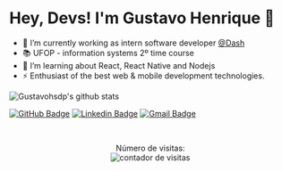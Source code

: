# Hey, Devs! I'm Gustavo Henrique 👋

- 🔭 I’m currently working as intern software developer [@Dash](https://www.dashsolutions.com.br/)
- 📚 UFOP - information systems 2º time course
- 🌱 I’m learning about React, React Native and Nodejs
- ⚡ Enthusiast of the best web & mobile development technologies.

![Gustavohsdp's github stats](https://github-readme-stats.vercel.app/api?username=Gustavohsdp&show_icons=true&theme=midnight-purple) 

[![GitHub Badge](https://img.shields.io/badge/-Gustavohsdp-6633cc?style=flat-square&logo=GitHub&logoColor=white&link=https://github.com/Gustavohsdp)](https://github.com/Gustavohsdp)
[![Linkedin Badge](https://img.shields.io/badge/-Gustavo%20Henrique-6633cc?style=flat-square&logo=Linkedin&logoColor=white&link=https://linkedin.com/in/gustavohsdp)](https://linkedin.com/in/gustavohsdp)
[![Gmail Badge](https://img.shields.io/badge/-gustavohsdp@gmail.com-6633cc?style=flat-square&logo=Gmail&logoColor=white&link=mailto:gustavohsdp@gmail.com)](mailto:gustavohsdp@gmail.com)

<div>
  <br/>
  <p align="center">
    Número de visitas: <br> <img src="https://profile-counter.glitch.me/Gustavohsdp/count.svg" alt="contador de visitas">
  </p>
</div>
